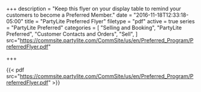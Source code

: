 +++
description = "Keep this flyer on your display table to remind your customers to become a Preferred Member."
date = "2016-11-18T12:33:18-05:00"
title = "PartyLite Preferred Flyer"
filetype = "pdf"
active = true
series = "PartyLite Preferred"
categories = [
  "Selling and Booking",
  "PartyLite Preferred",
  "Customer Contacts and Orders",
  "Sell",
]
src="https://commsite.partylite.com/CommSite/us/en/Preferred_Program/PreferredFlyer.pdf"

+++

{{< pdf src="https://commsite.partylite.com/CommSite/us/en/Preferred_Program/PreferredFlyer.pdf" >}}
